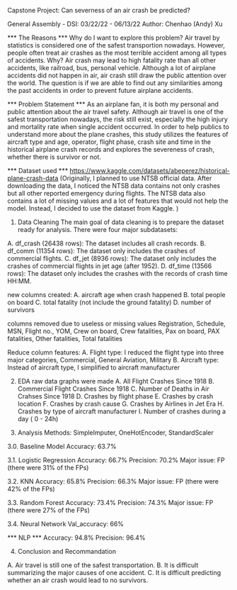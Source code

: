 Capstone Project: Can severness of an air crash be predicted? 

General Assembly - DSI: 03/22/22 - 06/13/22
Author: Chenhao (Andy) Xu 

*** The Reasons ***
Why do I want to explore this problem? 
Air travel by statistics is considered one of the safest transportion nowadays. However, people often treat air crashes as the most terrible accident among all types of accidents. Why? Air crash may lead to high fatality rate than all other accidents, like railroad, bus, personal vehicle. Although a lot of airplane accidents did not happen in air, air crash still draw the public attention over the world. The question is if we are able to find out any similarities among the past accidents in order to prevent future airplane accidents. 

*** Problem Statement *** 
As an airplane fan, it is both my personal and public attention about the air travel safety. Although air travel is one of the safest transportation nowadays, the risk still exist, especially the high injury and mortality rate when single accident occurred. In order to help publics to understand more about the plane crashes, this study utilizes the features of aircraft type and age, operator, flight phase, crash site and time in the historical airplane crash records and explores the severeness of crash, whether there is survivor or not. 

*** Dataset used ***
https://www.kaggle.com/datasets/abeperez/historical-plane-crash-data
(Originally, I planned to use NTSB official data. After downloading the data, I noticed the NTSB data contains not only crashes but all other reported emergency during flights. The NTSB data also contains a lot of missing values and a lot of features that would not help the model. Instead, I decided to use the dataset from Kaggle. )

1. Data Cleaning
The main goal of data cleaning is to prepare the dataset ready for analysis. There were four major subdatasets:

A. df_crash (26438 rows): The dataset includes all crash records.
B. df_comm (11354 rows): The dataset only includes the crashes of commercial flights.
C. df_jet (8936 rows): The dataset only includes the crashes of commercial flights in jet age (after 1952).
D. df_time (13566 rows): The dataset only includes the crashes with the records of crash time HH:MM.

new columns created:
A. aircraft age when crash happened
B. total people on board
C. total fatality (not include the ground fatality)
D. number of survivors

columns removed due to useless or missing values
Registration, Schedule, MSN, Flight no., YOM, Crew on board, Crew fatalities, Pax on board, PAX fatalities, Other fatalities, Total fatalities

Reduce column features: 
A. Flight type: I reduced the flight type into three major categories, Commercial, General Aviation, Military
B. Aircraft type: Instead of aircraft type, I simplified to aircraft manufacturer

2. EDA
raw data graphs were made
A. All Flight Crashes Since 1918
B. Commercial Flight Crashes Since 1918
C. Number of Deaths in Air Crahses Since 1918
D. Crashes by flight phase
E. Crashes by crash location
F. Crashes by crash cause
G. Crashes by Airlines in Jet Era
H. Crashes by type of aircraft manufacturer
I. Number of crashes during a day ( 0 - 24h)

3. Analysis
Methods: 
SimpleImputer, OneHotEncoder, StandardScaler

3.0. Baseline Model
Accuracy: 63.7%

3.1. Logistic Regression
Accuracy: 66.7%
Precision: 70.2%
Major issue: FP (there were 31% of the FPs)

3.2. KNN
Accuracy: 65.8%
Precision: 66.3%
Major issue: FP (there were 42% of the FPs)

3.3. Random Forest
Accuracy: 73.4%
Precision: 74.3%
Major issue: FP (there were 27% of the FPs)

3.4. Neural Network
Val_accuracy: 66%

*** NLP ***
Accuracy: 94.8%
Precision: 96.4%

4. Conclusion and Recommandation

A. Air travel is still one of the safest transportation. 
B. It is difficult summarizing the major causes of one accident. 
C. It is difficult predicting whether an air crash would lead to no survivors. 